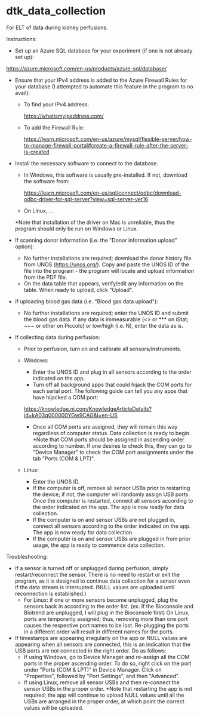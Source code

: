 # dtk_data_collection
For ELT of data during kidney perfusions.

Instructions:
- Set up an Azure SQL database for your experiment (if one is not already set up):

https://azure.microsoft.com/en-us/products/azure-sql/database/

- Ensure that your IPv4 address is added to the Azure Firewall Rules for your database (I attempted to automate this feature in the program to no avail):
  - To find your IPv4 address: 
  
    https://whatismyipaddress.com/
    
  - To add the Firewall Rule: 
  
    https://learn.microsoft.com/en-us/azure/mysql/flexible-server/how-to-manage-firewall-portal#create-a-firewall-rule-after-the-server-is-created

- Install the necessary software to connect to the database. 
  - In Windows, this software is usually pre-installed. If not, download the software from:

    https://learn.microsoft.com/en-us/sql/connect/odbc/download-odbc-driver-for-sql-server?view=sql-server-ver16
    
  - On Linux, ...

  *Note that installation of the driver on Mac is unreliable, thus the program should only be run on Windows or Linux.

- If scanning donor information (i.e. the "Donor information upload" option):
  - No further installations are required; download the donor history file from UNOS (https://unos.org/). Copy and paste the UNOS ID of the file into the 
  program - the program will locate and upload information from the PDF file.  
  - On the data table that appears, verify/edit any information on the table. When ready to upload, click "Upload".
  
- If uploading blood gas data (i.e. "Blood gas data upload"):
  - No further installations are required; enter the UNOS ID and submit the blood gas data. If any data is immeasurable (<> or *** on iStat; ~~~ or other 
  on Piccolo) or low/high (i.e. <N or >N), enter the data as is.
  
- If collecting data during perfusion:
  - Prior to perfusion, turn on and calibrate all sensors/instruments.
  - Windows:
    - Enter the UNOS ID and plug in all sensors according to the order indicated on the app.
    - Turn off all background apps that could hijack the COM ports for each serial port. The following guide can tell you any apps that have hijacked
    a COM port:
    
    https://knowledge.ni.com/KnowledgeArticleDetails?id=kA03q000000YGw9CAG&l=en-US

    - Once all COM ports are assigned, they will remain this way regardless of computer status. Data collection is ready to begin.
    *Note that COM ports should be assigned in ascending order according to number. If one desires to check this, they can go to "Device Manager" to check
    the COM port assignments under the tab "Ports (COM & LPT)".
  - Linux:
    - Enter the UNOS ID.
    - If the computer is off, remove all sensor USBs prior to restarting the device; if not, the computer will randomly assign USB ports. Once the computer
    is restarted, connect all sensors according to the order indicated on the app. The app is now ready for data collection.
    - If the computer is on and sensor USBs are not plugged in, connect all sensors according to the order indicated on the app. The app is now ready for 
    data collection.
    - If the computer is on and sensor USBs are plugged in from prior usage, the app is ready to commence data collection.
    
Troubleshooting:
- If a sensor is turned off or unplugged during perfusion, simply restart/reconnect the sensor. There is no need to restart or exit the program, as it is
designed to continue data collection for a sensor even if the data stream is interrupted. (NULL values are uploaded until reconnection is established.)
  - For Linux: if one or more sensors become unplugged, plug the sensors back in according to the order list. (ex. If the Bioconsole and Biotrend are
  unplugged, I will plug in the Bioconsole first) On Linux, ports are temporarily assigned; thus, removing more than one port causes the respective port
  names to be lost. Re-plugging the ports in a different order will result in different names for the ports.
- If timestamps are appearing irregularly on the app or NULL values are appearing when all sensors are connected, this is an indication that the USB ports are not connected in the right order. Do as follows:
  - If using Windows, go to Device Manager and re-assign all the COM ports in the proper ascending order. To do so, right click on the port under "Ports 
  (COM & LPT)" in Device Manager. Click on "Properties", followed by "Port Settings", and then "Advanced".
  - If using Linux, remove all sensor USBs and then re-connect the sensor USBs in the proper order.
  *Note that restarting the app is not required; the app will continue to upload NULL values until all the USBs are arranged in the proper order, at which
  point the correct values will be uploaded.
